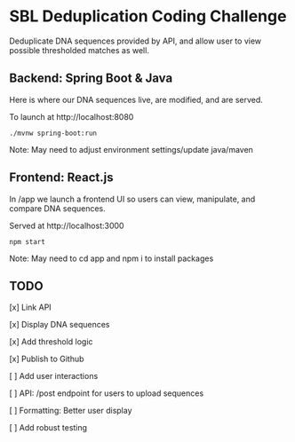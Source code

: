 # SBL Deduplication Coding Challenge

Deduplicate DNA sequences provided by API, and allow user to view possible thresholded matches as well.

## Backend: Spring Boot & Java

Here is where our DNA sequences live, are modified, and are served.

To launch at http://localhost:8080

`./mvnw spring-boot:run`

Note: May need to adjust environment settings/update java/maven

## Frontend: React.js

In /app we launch a frontend UI so users can view, manipulate, and compare DNA sequences.

Served at http://localhost:3000

`npm start`

Note: May need to cd app and npm i to install packages

## TODO

[x] Link API

[x] Display DNA sequences

[x] Add threshold logic

[x] Publish to Github

[ ] Add user interactions

[ ] API: /post endpoint for users to upload sequences

[ ] Formatting: Better user display

[ ] Add robust testing